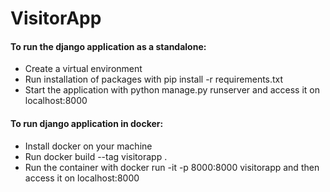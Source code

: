 # VisitorApp

#### To run the django application as a standalone:
*  Create a virtual environment
*  Run installation of packages with pip install -r requirements.txt
*  Start the application with python manage.py runserver and access it on localhost:8000

#### To run django application in docker:
* Install docker on your machine
* Run docker build --tag visitorapp .
* Run the container with docker run -it -p 8000:8000 visitorapp and then access it on localhost:8000